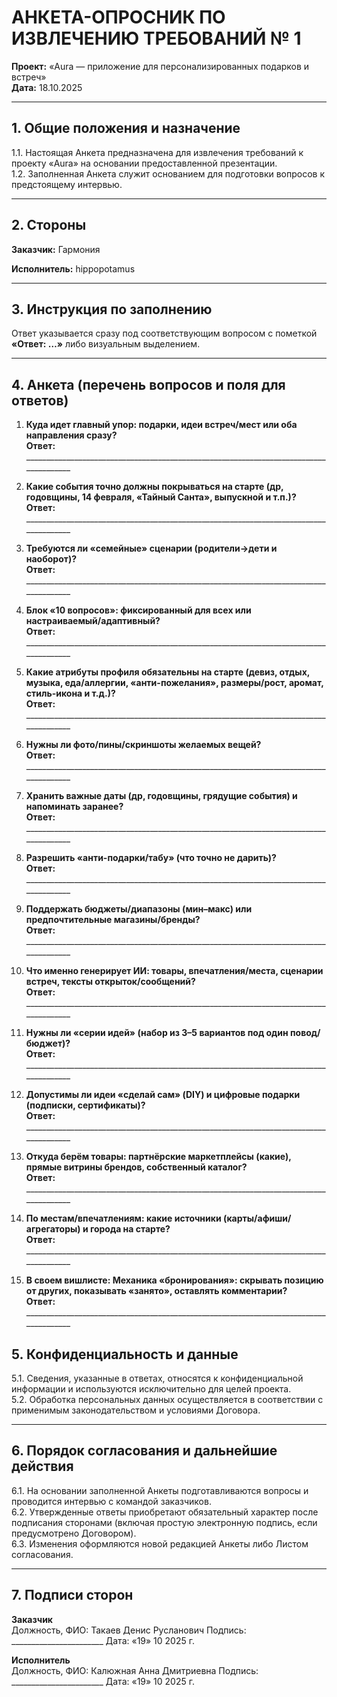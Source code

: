 # АНКЕТА-ОПРОСНИК ПО ИЗВЛЕЧЕНИЮ ТРЕБОВАНИЙ № 1  

**Проект:** «Aura — приложение для персонализированных подарков и встреч»  
**Дата:** 18.10.2025

---

## 1. Общие положения и назначение
1.1. Настоящая Анкета предназначена для извлечения требований к проекту «Aura» на основании предоставленной презентации.  
1.2. Заполненная Анкета служит основанием для подготовки вопросов к предстоящему интервью.

---

## 2. Стороны

**Заказчик:** Гармония

**Исполнитель:** hippopotamus

---

## 3. Инструкция по заполнению
Ответ указывается сразу под соответствующим вопросом с пометкой **«Ответ: …»** либо визуальным выделением.

---

## 4. Анкета (перечень вопросов и поля для ответов)

1. **Куда идет главный упор: подарки, идеи встреч/мест или оба направления сразу?**  
  **Ответ:** ______________________________________________________________________________________
 
2. **Какие события точно должны покрываться на старте (др, годовщины, 14 февраля, «Тайный Санта», выпускной и т.п.)?**  
  **Ответ:** ______________________________________________________________________________________
 
3. **Требуются ли «семейные» сценарии (родители→дети и наоборот)?**  
  **Ответ:** ______________________________________________________________________________________
 
4. **Блок «10 вопросов»: фиксированный для всех или настраиваемый/адаптивный?**  
  **Ответ:** ______________________________________________________________________________________
 
5. **Какие атрибуты профиля обязательны на старте (девиз, отдых, музыка, еда/аллергии, «анти-пожелания», размеры/рост, аромат, стиль-икона и т.д.)?**  
  **Ответ:** ______________________________________________________________________________________
  
6. **Нужны ли фото/пины/скриншоты желаемых вещей?**  
  **Ответ:** ______________________________________________________________________________________
 
7. **Хранить важные даты (др, годовщины, грядущие события) и напоминать заранее?**  
  **Ответ:** ______________________________________________________________________________________
 
8. **Разрешить «анти-подарки/табу» (что точно не дарить)?**  
  **Ответ:** ______________________________________________________________________________________
 
9. **Поддержать бюджеты/диапазоны (мин–макс) или предпочтительные магазины/бренды?**  
  **Ответ:** ______________________________________________________________________________________
 
10. **Что именно генерирует ИИ: товары, впечатления/места, сценарии встреч, тексты открыток/сообщений?**  
   **Ответ:** ______________________________________________________________________________________

11. **Нужны ли «серии идей» (набор из 3–5 вариантов под один повод/бюджет)?**  
   **Ответ:** ______________________________________________________________________________________
 
12. **Допустимы ли идеи «сделай сам» (DIY) и цифровые подарки (подписки, сертификаты)?**  
   **Ответ:** ______________________________________________________________________________________
 
13. **Откуда берём товары: партнёрские маркетплейсы (какие), прямые витрины брендов, собственный каталог?**  
   **Ответ:** ______________________________________________________________________________________
 
14. **По местам/впечатлениям: какие источники (карты/афиши/агрегаторы) и города на старте?**  
   **Ответ:** ______________________________________________________________________________________
 
15. **В своем вишлисте: Механика «бронирования»: скрывать позицию от других, показывать «занято», оставлять комментарии?**  
   **Ответ:** ______________________________________________________________________________________
   
## 5. Конфиденциальность и данные
5.1. Сведения, указанные в ответах, относятся к конфиденциальной информации и используются исключительно для целей проекта.  
5.2. Обработка персональных данных осуществляется в соответствии с применимым законодательством и условиями Договора.

---

## 6. Порядок согласования и дальнейшие действия
6.1. На основании заполненной Анкеты подготавливаются вопросы и проводится интервью с командой заказчиков.  
6.2. Утвержденные ответы приобретают обязательный характер после подписания сторонами (включая простую электронную подпись, если предусмотрено Договором).  
6.3. Изменения оформляются новой редакцией Анкеты либо Листом согласования.

---

## 7. Подписи сторон

**Заказчик**  
Должность, ФИО: Такаев Денис Русланович
Подпись: _______________________  Дата: «19» 10 2025 г.

**Исполнитель**  
Должность, ФИО: Калюжная Анна Дмитриевна 
Подпись: _______________________  Дата: «19» 10 2025 г.